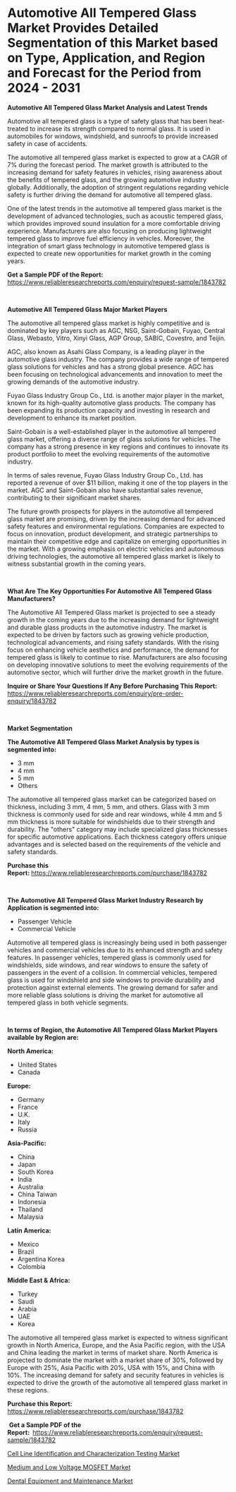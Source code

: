 <p><h1>Automotive All Tempered Glass Market Provides Detailed Segmentation of this Market based on Type, Application, and Region and Forecast for the Period from 2024 - 2031</h1></p><p><strong>Automotive All Tempered Glass Market Analysis and Latest Trends</strong></p>
<p><p>Automotive all tempered glass is a type of safety glass that has been heat-treated to increase its strength compared to normal glass. It is used in automobiles for windows, windshield, and sunroofs to provide increased safety in case of accidents.</p><p>The automotive all tempered glass market is expected to grow at a CAGR of 7% during the forecast period. The market growth is attributed to the increasing demand for safety features in vehicles, rising awareness about the benefits of tempered glass, and the growing automotive industry globally. Additionally, the adoption of stringent regulations regarding vehicle safety is further driving the demand for automotive all tempered glass.</p><p>One of the latest trends in the automotive all tempered glass market is the development of advanced technologies, such as acoustic tempered glass, which provides improved sound insulation for a more comfortable driving experience. Manufacturers are also focusing on producing lightweight tempered glass to improve fuel efficiency in vehicles. Moreover, the integration of smart glass technology in automotive tempered glass is expected to create new opportunities for market growth in the coming years.</p></p>
<p><strong>Get a Sample PDF of the Report:&nbsp;</strong> <a href="https://www.reliableresearchreports.com/enquiry/request-sample/1843782">https://www.reliableresearchreports.com/enquiry/request-sample/1843782</a></p>
<p>&nbsp;</p>
<p><strong>Automotive All Tempered Glass Major Market Players</strong></p>
<p><p>The automotive all tempered glass market is highly competitive and is dominated by key players such as AGC, NSG, Saint-Gobain, Fuyao, Central Glass, Webasto, Vitro, Xinyi Glass, AGP Group, SABIC, Covestro, and Teijin.</p><p>AGC, also known as Asahi Glass Company, is a leading player in the automotive glass industry. The company provides a wide range of tempered glass solutions for vehicles and has a strong global presence. AGC has been focusing on technological advancements and innovation to meet the growing demands of the automotive industry.</p><p>Fuyao Glass Industry Group Co., Ltd. is another major player in the market, known for its high-quality automotive glass products. The company has been expanding its production capacity and investing in research and development to enhance its market position.</p><p>Saint-Gobain is a well-established player in the automotive all tempered glass market, offering a diverse range of glass solutions for vehicles. The company has a strong presence in key regions and continues to innovate its product portfolio to meet the evolving requirements of the automotive industry.</p><p>In terms of sales revenue, Fuyao Glass Industry Group Co., Ltd. has reported a revenue of over $11 billion, making it one of the top players in the market. AGC and Saint-Gobain also have substantial sales revenue, contributing to their significant market shares.</p><p>The future growth prospects for players in the automotive all tempered glass market are promising, driven by the increasing demand for advanced safety features and environmental regulations. Companies are expected to focus on innovation, product development, and strategic partnerships to maintain their competitive edge and capitalize on emerging opportunities in the market. With a growing emphasis on electric vehicles and autonomous driving technologies, the automotive all tempered glass market is likely to witness substantial growth in the coming years.</p></p>
<p>&nbsp;</p>
<p><strong>What Are The Key Opportunities For Automotive All Tempered Glass Manufacturers?</strong></p>
<p><p>The Automotive All Tempered Glass market is projected to see a steady growth in the coming years due to the increasing demand for lightweight and durable glass products in the automotive industry. The market is expected to be driven by factors such as growing vehicle production, technological advancements, and rising safety standards. With the rising focus on enhancing vehicle aesthetics and performance, the demand for tempered glass is likely to continue to rise. Manufacturers are also focusing on developing innovative solutions to meet the evolving requirements of the automotive sector, which will further drive the market growth in the future.</p></p>
<p><strong>Inquire or Share Your Questions If Any Before Purchasing This Report:</strong> <a href="https://www.reliableresearchreports.com/enquiry/pre-order-enquiry/1843782">https://www.reliableresearchreports.com/enquiry/pre-order-enquiry/1843782</a></p>
<p>&nbsp;</p>
<p><strong>Market Segmentation</strong></p>
<p><strong>The Automotive All Tempered Glass Market Analysis by types is segmented into:</strong></p>
<p><ul><li>3 mm</li><li>4 mm</li><li>5 mm</li><li>Others</li></ul></p>
<p><p>The automotive all tempered glass market can be categorized based on thickness, including 3 mm, 4 mm, 5 mm, and others. Glass with 3 mm thickness is commonly used for side and rear windows, while 4 mm and 5 mm thickness is more suitable for windshields due to their strength and durability. The "others" category may include specialized glass thicknesses for specific automotive applications. Each thickness category offers unique advantages and is selected based on the requirements of the vehicle and safety standards.</p></p>
<p><strong>Purchase this Report:&nbsp;</strong><a href="https://www.reliableresearchreports.com/purchase/1843782">https://www.reliableresearchreports.com/purchase/1843782</a></p>
<p>&nbsp;</p>
<p><strong>The Automotive All Tempered Glass Market Industry Research by Application is segmented into:</strong></p>
<p><ul><li>Passenger Vehicle</li><li>Commercial Vehicle</li></ul></p>
<p><p>Automotive all tempered glass is increasingly being used in both passenger vehicles and commercial vehicles due to its enhanced strength and safety features. In passenger vehicles, tempered glass is commonly used for windshields, side windows, and rear windows to ensure the safety of passengers in the event of a collision. In commercial vehicles, tempered glass is used for windshield and side windows to provide durability and protection against external elements. The growing demand for safer and more reliable glass solutions is driving the market for automotive all tempered glass in both vehicle segments.</p></p>
<p>&nbsp;</p>
<p><strong>In terms of Region, the Automotive All Tempered Glass Market Players available by Region are:</strong></p>
<p>
    <p> <strong> North America: </strong>
        <ul>
            <li>United States</li>
            <li>Canada</li>
        </ul>
        </p> 
    <p> <strong> Europe: </strong>
        <ul>
            <li>Germany</li>
            <li>France</li>
            <li>U.K.</li>
            <li>Italy</li>
            <li>Russia</li>
        </ul>
        </p> 
    <p> <strong> Asia-Pacific: </strong>
        <ul>
            <li>China</li>
            <li>Japan</li>
            <li>South Korea</li>
            <li>India</li>
            <li>Australia</li>
            <li>China Taiwan</li>
            <li>Indonesia</li>
            <li>Thailand</li>
            <li>Malaysia</li>
        </ul>
        </p> 
    <p> <strong> Latin America: </strong>
        <ul>
            <li>Mexico</li>
            <li>Brazil</li>
            <li>Argentina Korea</li>
            <li>Colombia</li>
        </ul>
        </p> 
    <p> <strong> Middle East & Africa: </strong>
        <ul>
            <li>Turkey</li>
            <li>Saudi</li>
            <li>Arabia</li>
            <li>UAE</li>
            <li>Korea</li>
        </ul>
    </p>
    </p>
<p><p>The automotive all tempered glass market is expected to witness significant growth in North America, Europe, and the Asia Pacific region, with the USA and China leading the market in terms of market share. North America is projected to dominate the market with a market share of 30%, followed by Europe with 25%, Asia Pacific with 20%, USA with 15%, and China with 10%. The increasing demand for safety and security features in vehicles is expected to drive the growth of the automotive all tempered glass market in these regions.</p></p>
<p><strong>Purchase this Report: </strong><a href="https://www.reliableresearchreports.com/purchase/1843782">https://www.reliableresearchreports.com/purchase/1843782</a></p>
<p>&nbsp;<strong>Get a Sample PDF of the Report:&nbsp;&nbsp;</strong><a href="https://www.reliableresearchreports.com/enquiry/request-sample/1843782">https://www.reliableresearchreports.com/enquiry/request-sample/1843782</a></p>
<p><strong></strong></p>
<p><p><a href="https://view.publitas.com/reportprime-1/cell-line-identification-and-characterization-testing-market-size-market-trends-and-growth-outlook-forecasted-for-period-from-2023-to-2030/">Cell Line Identification and Characterization Testing Market</a></p><p><a href="https://view.publitas.com/reportprime-1/medium-and-low-voltage-mosfet-market-size-market-trends-and-growth-outlook-forecasted-for-period-from-2023-to-2030/">Medium and Low Voltage MOSFET Market</a></p><p><a href="https://view.publitas.com/reportprime-1/dental-equipment-and-maintenance-market-size-focuses-on-market-dynamics-in-depth-analysis-and-future-projections-of-its-market-forecasted-for-period-from-2023-to-2030/">Dental Equipment and Maintenance Market</a></p></p>